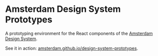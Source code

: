 # Amsterdam Design System Prototypes

A prototyping environment for the React components of the [Amsterdam Design System](https://github.com/Amsterdam/design-system).

See it in action: [amsterdam.github.io/design-system-prototypes](http://amsterdam.github.io/design-system-prototypes).
